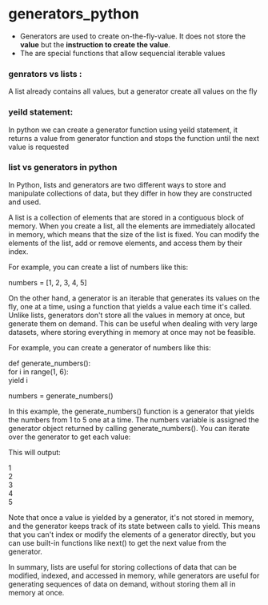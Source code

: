 # generators_python

- Generators are used to create on-the-fly-value. It does not store the **value** but the **instruction to create the value**.
- The are special functions that allow sequencial iterable values

### genrators vs lists :

A list already contains all values, but a generator create all values on the fly

### yeild statement:

In python we can create a generator function using yeild statement, it returns a value from generator function and stops the function until the next value is requested

### list vs generators in python

In Python, lists and generators are two different ways to store and manipulate collections of data, but they differ in how they are constructed and used.

A list is a collection of elements that are stored in a contiguous block of memory. When you create a list, all the elements are immediately allocated in memory, which means that the size of the list is fixed. You can modify the elements of the list, add or remove elements, and access them by their index.

For example, you can create a list of numbers like this:

numbers = [1, 2, 3, 4, 5]

On the other hand, a generator is an iterable that generates its values on the fly, one at a time, using a function that yields a value each time it's called. Unlike lists, generators don't store all the values in memory at once, but generate them on demand. This can be useful when dealing with very large datasets, where storing everything in memory at once may not be feasible.<br/>

For example, you can create a generator of numbers like this:<br/>

def generate_numbers():<br/>
    for i in range(1, 6):<br/>
        yield i<br/>

numbers = generate_numbers()<br/>

In this example, the generate_numbers() function is a generator that yields the numbers from 1 to 5 one at a time. The numbers variable is assigned the generator object returned by calling generate_numbers(). You can iterate over the generator to get each value:<br/>

This will output:<br/>

1<br/>
2<br/>
3<br/>
4<br/>
5<br/>

Note that once a value is yielded by a generator, it's not stored in memory, and the generator keeps track of its state between calls to yield. This means that you can't index or modify the elements of a generator directly, but you can use built-in functions like next() to get the next value from the generator.<br/>

In summary, lists are useful for storing collections of data that can be modified, indexed, and accessed in memory, while generators are useful for generating sequences of data on demand, without storing them all in memory at once.
